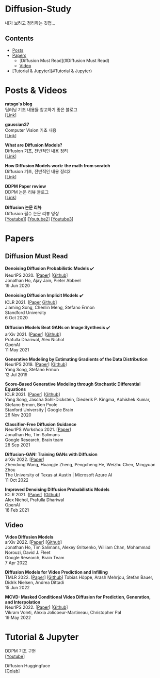# Diffusion-Study
내가 보려고 정리하는 깃헙...


## Contents
- [Posts](#Posts)
- [Papers](#Papers)
  - [Diffusion Must Read](#Diffusion Must Read)  
  - [Video](#Video)   
- [Tutorial & Jupyter](#Tutorial & Jupyter)

# Posts & Videos

**ratsgo's blog** \
딥러닝 기초 내용들 참고하기 좋은 블로그 \
[[Link](https://ratsgo.github.io/generative%20model/2018/01/27/VAE/)] 

**gaussian37** \
Computer Vision 기초 내용 \
[[Link](https://gaussian37.github.io/)] 

**What are Diffusion Models?** \
Diffusion 기초, 전반적인 내용 정리 \
[[Link](https://lilianweng.github.io/lil-log/2021/07/11/diffusion-models.html)] 

**How Diffusion Models work: the math from scratch** \
Diffusion 기초, 전반적인 내용 정리2 \
[[Link](https://theaisummer.com/diffusion-models/?fbclid=IwAR1BIeNHqa3NtC8SL0sKXHATHklJYphNH-8IGNoO3xZhSKM_GYcvrrQgB0o)] 

**DDPM Paper review** \
DDPM 논문 리뷰 블로그 \
[[Link](https://process-mining.tistory.com/188)] 

**Diffusion 논문 리뷰** \
Diffusion 필수 논문 리뷰 영상 \
[[Youtube1](https://youtu.be/jaPPALsUZo8)] 
[[Youtube2](https://youtu.be/KzrdkZUrbPk)]
[[Youtube3](https://youtu.be/Ec569AV6YD8)] 

# Papers
## Diffusion Must Read

**Denoising Diffusion Probabilistic Models** :heavy_check_mark: \
NeurIPS 2020. [[Paper](https://arxiv.org/abs/2006.11239)] [[Github](https://github.com/hojonathanho/diffusion)] \
Jonathan Ho, Ajay Jain, Pieter Abbeel \
19 Jun 2020

**Denoising Diffusion Implicit Models** :heavy_check_mark: \
ICLR 2021. [[Paper](https://arxiv.org/abs/2010.02502) [Github](https://github.com/ermongroup/ddim)] \
Jiaming Song, Chenlin Meng, Stefano Ermon \
Standford University \
6 Oct 2020

**Diffusion Models Beat GANs on Image Synthesis** :heavy_check_mark: \
arXiv 2021. [[Paper](https://arxiv.org/abs/2105.05233)] [[Github](https://github.com/openai/guided-diffusion)] \
Prafulla Dhariwal, Alex Nichol \
OpenAI \
11 May 2021

**Generative Modeling by Estimating Gradients of the Data Distribution** \
NeurIPS 2019. [[Paper](https://arxiv.org/abs/1907.05600)] [[Github](https://github.com/ermongroup/ncsn)] \
Yang Song, Stefano Ermon \
12 Jul 2019 

**Score-Based Generative Modeling through Stochastic Differential Equations** \
ICLR 2021. [[Paper](https://arxiv.org/abs/2011.13456)] [[Github](https://github.com/yang-song/score_sde)] \
Yang Song, Jascha Sohl-Dickstein, Diederik P. Kingma, Abhishek Kumar, Stefano Ermon, Ben Poole \
Stanford University | Google Brain \
26 Nov 2020

**Classifier-Free Diffusion Guidance** \
NeurIPS Workshop 2021. [[Paper](https://arxiv.org/abs/2207.12598)] \
Jonathan Ho, Tim Salimans \
Google Research, Brain team \
28 Sep 2021

**Diffusion-GAN: Training GANs with Diffusion** \
arXiv 2022. [[Paper](https://arxiv.org/abs/2206.02262)] \
Zhendong Wang, Huangjie Zheng, Pengcheng He, Weizhu Chen, Mingyuan Zhou \
The University of Texas at Austin | Microsoft Azure AI \
11 Oct 2022

**Improved Denoising Diffusion Probabilistic Models** \
ICLR 2021. [[Paper](https://arxiv.org/abs/2102.09672)] [[Github](https://github.com/openai/improved-diffusion)] \
Alex Nichol, Prafulla Dhariwal \
OpenAI \
18 Feb 2021

## Video

**Video Diffusion Models** \
arXiv 2022. [[Paper](https://arxiv.org/abs/2204.03458)] [[Github](https://github.com/lucidrains/video-diffusion-pytorch)]  \
Jonathan Ho, Tim Salimans, Alexey Gritsenko, William Chan, Mohammad Norouzi, David J. Fleet \
Google Research, Brain Team \
7 Apr 2022

**Diffusion Models for Video Prediction and Infilling** \
TMLR 2022. [[Paper](https://arxiv.org/abs/2206.07696)] [[Github](https://github.com/Tobi-r9/RaMViD)]
Tobias Höppe, Arash Mehrjou, Stefan Bauer, Didrik Nielsen, Andrea Dittadi \
15 Jun 2022

**MCVD: Masked Conditional Video Diffusion for Prediction, Generation, and Interpolation** \
NeurIPS 2022. [[Paper](https://arxiv.org/abs/2205.09853)] [[Github](https://github.com/voletiv/mcvd-pytorch)] \
Vikram Voleti, Alexia Jolicoeur-Martineau, Christopher Pal \
19 May 2022

# Tutorial & Jupyter

DDPM 기초 구현 \
[[Youtube](https://youtu.be/a4Yfz2FxXiY)]

Diffusion Huggingface \
[[Colab](https://colab.research.google.com/github/huggingface/notebooks/blob/main/diffusers/diffusers_intro.ipynb)]
